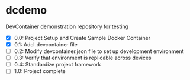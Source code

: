 # dcdemo
DevContainer demonstration repository for testing

- [x] 0.0: Project Setup and Create Sample Docker Container
- [x] 0.1: Add .devcontainer file
- [ ] 0.2: Modify devcontainer.json file to set up development environment
- [ ] 0.3: Verify that environment is replicable across devices
- [ ] 0.4: Standardize project framework
- [ ] 1.0: Project complete
